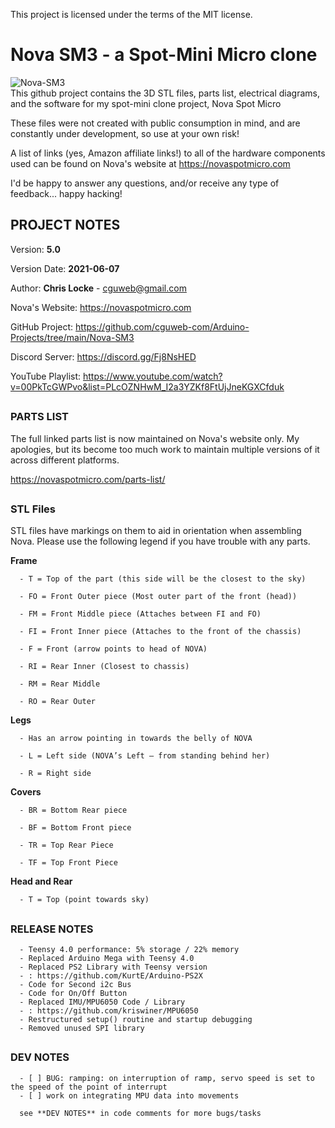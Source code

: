 This project is licensed under the terms of the MIT license.

# Nova SM3 - a Spot-Mini Micro clone
![Nova-SM3](https://raw.githubusercontent.com/cguweb-com/Arduino-Projects/main/Nova-SM3/novasm3.png)  
This github project contains the 3D STL files, parts list, electrical diagrams, and the software for my spot-mini clone project, Nova Spot Micro  

These files were not created with public consumption in mind, and are constantly under development, so use at your own risk!  

A list of links (yes, Amazon affiliate links!) to all of the hardware components used can be found on Nova's website at https://novaspotmicro.com  

I'd be happy to answer any questions, and/or receive any type of feedback... happy hacking!  

##    
## PROJECT NOTES  

   Version: **5.0**

   Version Date: **2021-06-07**


   Author:  **Chris Locke** - cguweb@gmail.com

   Nova's Website:  https://novaspotmicro.com

   GitHub Project:  https://github.com/cguweb-com/Arduino-Projects/tree/main/Nova-SM3

   Discord Server:  https://discord.gg/Fj8NsHED

   YouTube Playlist:  https://www.youtube.com/watch?v=00PkTcGWPvo&list=PLcOZNHwM_I2a3YZKf8FtUjJneKGXCfduk



##
### PARTS LIST
   The full linked parts list is now maintained on Nova's website only. My apologies, but its become too much work to maintain multiple versions of it across different platforms.
   
   https://novaspotmicro.com/parts-list/


##
### STL Files
   STL files have markings on them to aid in orientation when assembling Nova. Please use the following legend if you have trouble with any parts.

   **Frame** 
   
      - T = Top of the part (this side will be the closest to the sky) 
      
      - FO = Front Outer piece (Most outer part of the front (head)) 
      
      - FM = Front Middle piece (Attaches between FI and FO) 
      
      - FI = Front Inner piece (Attaches to the front of the chassis) 
      
      - F = Front (arrow points to head of NOVA) 
      
      - RI = Rear Inner (Closest to chassis) 
      
      - RM = Rear Middle 
      
      - RO = Rear Outer 
      

   **Legs**
   
      - Has an arrow pointing in towards the belly of NOVA  
   
      - L = Left side (NOVA’s Left – from standing behind her)
      
      - R = Right side 
   
   **Covers** 
   
      - BR = Bottom Rear piece 
      
      - BF = Bottom Front piece 
      
      - TR = Top Rear Piece 
      
      - TF = Top Front Piece  

   **Head and Rear** 
   
      - T = Top (point towards sky) 



##    
### RELEASE NOTES  

      - Teensy 4.0 performance: 5% storage / 22% memory
      - Replaced Arduino Mega with Teensy 4.0
      - Replaced PS2 Library with Teensy version
      - : https://github.com/KurtE/Arduino-PS2X
      - Code for Second i2c Bus      
      - Code for On/Off Button
      - Replaced IMU/MPU6050 Code / Library
      - : https://github.com/kriswiner/MPU6050
      - Restructured setup() routine and startup debugging
      - Removed unused SPI library

##    
### DEV NOTES  

      - [ ] BUG: ramping: on interruption of ramp, servo speed is set to the speed of the point of interrupt
      - [ ] work on integrating MPU data into movements

      see **DEV NOTES** in code comments for more bugs/tasks

